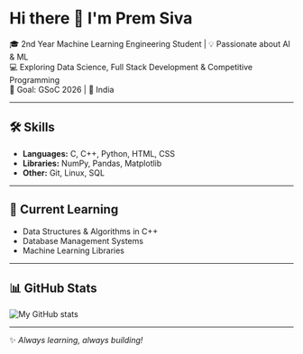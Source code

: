 # Hi there 👋 I'm Prem Siva

🎓 2nd Year Machine Learning Engineering Student | 💡 Passionate about AI & ML  
💻 Exploring Data Science, Full Stack Development & Competitive Programming  
🚀 Goal: GSoC 2026 | 📍 India  

---

## 🛠️ Skills
- **Languages:** C, C++, Python, HTML, CSS  
- **Libraries:** NumPy, Pandas, Matplotlib  
- **Other:** Git, Linux, SQL  

---

## 📌 Current Learning
- Data Structures & Algorithms in C++  
- Database Management Systems  
- Machine Learning Libraries
  
---

## 📊 GitHub Stats
![My GitHub stats](https://github-readme-stats.vercel.app/api?username=Pr3mSiva&show_icons=true&theme=radical)    

---

✨ *Always learning, always building!*
